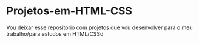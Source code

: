 # Projetos-em-HTML-CSS
Vou deixar esse repositorio com projetos que vou desenvolver para o meu trabalho/para estudos em HTML/CSSd
